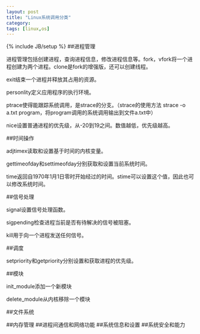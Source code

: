 ```yaml
---
layout: post
title: "Linux系统调用分类"
category: 
tags: [linux,os]
---
```

{% include JB/setup %}
##进程管理

进程管理包括创建进程，查询进程信息，修改进程信息等。fork，vfork将一个进程创建为两个进程。clone是fork的增强版，还可以创建线程。

exit结束一个进程并释放其占用的资源。

personlity定义应用程序的执行环境。

ptrace使得能跟踪系统调用，是strace的分支。（strace的使用方法 strace -o a.txt program，将program调用的系统调用输出到文件a.txt中）

nice设置普通进程的优先级，从-20到19之间。数值越低，优先级越高。

##时间操作

adjtimex读取和设置基于时间的内核变量。

gettimeofday和settimeofday分别获取和设置当前系统时间。

time返回自1970年1月1日零时开始经过的时间。stime可以设置这个值，因此也可以修改系统时间。

##信号处理

signal设置信号处理函数。

sigpending检查进程当前是否有待解决的信号被阻塞。

kill用于向一个进程发送任何信号。

##调度

setpriority和getpriority分别设置和获取进程的优先级。

##模块

init_module添加一个新模块

delete_module从内核移除一个模块

##文件系统


##内存管理
##进程间通信和网络功能
##系统信息和设置
##系统安全和能力

